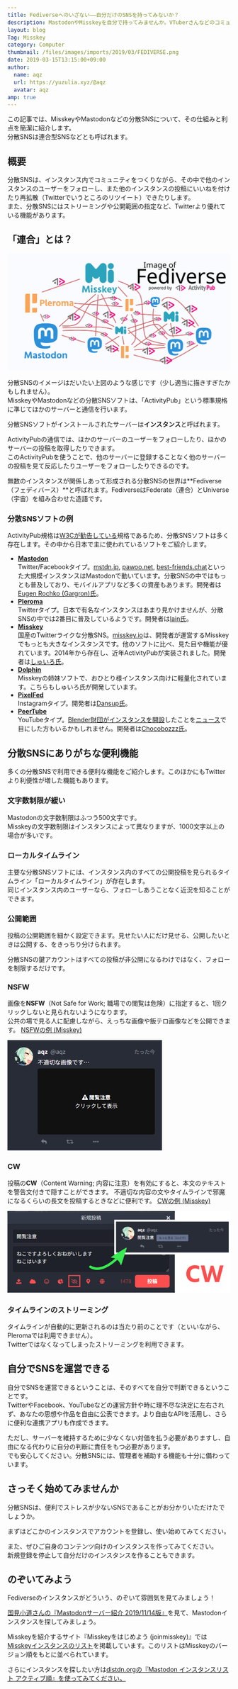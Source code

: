 ```yaml
---
title: Fediverseへのいざない――自分だけのSNSを持ってみないか？
description: MastodonやMisskeyを自分で持ってみませんか。VTuberさんなどのコミュニティにお勧めかも？
layout: blog
Tag: Misskey
category: Computer
thumbnail: /files/images/imports/2019/03/FEDIVERSE.png
date: 2019-03-15T13:15:00+09:00
author:
  name: aqz
  url: https://yuzulia.xyz/@aqz
  avatar: aqz
amp: true
---
```

この記事では、MisskeyやMastodonなどの分散SNSについて、その仕組みと利点を簡潔に紹介します。  
分散SNSは連合型SNSなどとも呼ばれます。

## 概要
分散SNSは、インスタンス内でコミュニティをつくりながら、その中で他のインスタンスのユーザーをフォローし、また他のインスタンスの投稿にいいねを付けたり再拡散（Twitterでいうところのリツイート）できたりします。  
また、分散SNSにはストリーミングや公開範囲の指定など、Twitterより優れている機能があります。

## 「連合」とは？
![Fediverseのイメージ](/files/images/imports/2019/03/FEDIVERSE.svg)

分散SNSのイメージはだいたい上図のような感じです（少し適当に描きすぎたかもしれません）。  
MisskeyやMastodonなどの分散SNSソフトは、「ActivityPub」という標準規格に準じてほかのサーバーと通信を行います。  

分散SNSソフトがインストールされたサーバーは**インスタンス**と呼ばれます。

ActivityPubの通信では、ほかのサーバーのユーザーをフォローしたり、ほかのサーバーの投稿を取得したりできます。  
このActivityPubを使うことで、他のサーバーに登録することなく他のサーバーの投稿を見て反応したりユーザーをフォローしたりできるのです。

無数のインスタンスが関係しあって形成される分散SNSの世界は**Fediverse（フェディバース）**と呼ばれます。FediverseはFederate（連合）とUniverse（宇宙）を組み合わせた造語です。

### 分散SNSソフトの例
ActivityPub規格は[W3Cが勧告している](https://www.w3.org/TR/activitypub/)規格であるため、分散SNSソフトは多く存在します。その中から日本で主に使われているソフトをご紹介します。

- [**Mastodon**](https://joinmastodon.org/)  
  Twitter/Facebookタイプ。[mstdn.jp](https://mstdn.jp), [pawoo.net](https://pawoo.net), [best-friends.chat](https://best-friends.chat)といった大規模インスタンスはMastodonで動いています。分散SNSの中ではもっとも普及しており、モバイルアプリなど多くの資産もあります。開発者は[Eugen Rochko (Gargron)氏](https://mastodon.social/@Gargron)。
- [**Pleroma**](https://pleroma.social/)  
  Twitterタイプ。日本で有名なインスタンスはあまり見かけませんが、分散SNSの中では2番目に普及しているようです。開発者は[lain氏](https://pleroma.soykaf.com/users/lain)。
- [**Misskey**](https://join.misskey.page/)  
  国産のTwitterライクな分散SNS。[misskey.io](https://misskey.io)は、開発者が運営するMisskeyでもっとも大きなインスタンスです。他のソフトに比べ、見た目や機能が優れています。2014年から存在し、近年ActivityPubが実装されました。開発者は[しゅいろ氏](https://misskey.xyz/@syuilo)。
- [**Dolphin**](https://github.com/syuilo/dolphin)  
  Misskeyの姉妹ソフトで、おひとり様インスタンス向けに軽量化されています。こちらもしゅいろ氏が開発しています。
- [**PixelFed**](https://pixelfed.org/)  
  Instagramタイプ。開発者は[Dansup氏](https://mastodon.social/@dansup)。
- [**PeerTube**](https://joinpeertube.org/)  
  YouTubeタイプ。[Blender財団がインスタンスを開設](https://video.blender.org/)したことを[ニュース](https://gigazine.net/news/20180621-blender-switch-youtube-to-peertube/)で目にした方もいるかもしれません。開発者は[Chocobozzz氏](https://framapiaf.org/@Chocobozzz)。

## 分散SNSにありがちな便利機能
多くの分散SNSで利用できる便利な機能をご紹介します。このほかにもTwitterより利便性が増した機能もあります。

### 文字数制限が緩い
Mastodonの文字数制限はふつう500文字です。  
Misskeyの文字数制限はインスタンスによって異なりますが、1000文字以上の場合が多いです。

### ローカルタイムライン
主要な分散SNSソフトには、インスタンス内のすべての公開投稿を見られるタイムライン「ローカルタイムライン」が存在します。  
同じインスタンス内のユーザーなら、フォローしあうことなく近況を知ることができます。

### 公開範囲
投稿の公開範囲を細かく設定できます。見せたい人にだけ見せる、公開したいときは公開する、をきっちり分けられます。

分散SNSの鍵アカウントはすべての投稿が非公開になるわけではなく、フォローを制限するだけです。

### NSFW
画像を**NSFW**（Not Safe for Work; 職場での閲覧は危険）に指定すると、1回クリックしないと見られないようになります。  
公共の場で見る人に配慮しながら、えっちな画像や飯テロ画像などを公開できます。 [NSFWの例 (Misskey)](https://misskey.xyz/notes/5c8b14e029962e002eef3678)

![NSFW](/files/images/imports/2019/03/NSFW.png "NSFW")

### CW
投稿の**CW**（Content Warning; 内容に注意）を有効にすると、本文のテキストを警告文付きで隠すことができます。
不適切な内容の文やタイムラインで邪魔になるくらいの長文を投稿するときなどに便利です。 [CWの例 (Misskey)](https://misskey.xyz/notes/5c8b14ac15a7be002771b2c1)

![CW](/files/images/imports/2019/03/CW.png "CW")

### タイムラインのストリーミング
タイムラインが自動的に更新されるのは当たり前のことです（といいながら、Pleromaでは利用できません）。  
Twitterではなくなってしまったストリーミングを利用できます。

## 自分でSNSを運営できる
自分でSNSを運営できるということは、そのすべてを自分で判断できるということです。  
TwitterやFacebook、YouTubeなどの運営方針や時に理不尽な決定に左右されず、あなたの思想や作品を自由に公表できます。より自由なAPIを活用し、さらに便利な連携アプリも作成できます。

ただし、サーバーを維持するために少なくない対価を払う必要がありますし、自由になる代わりに自分の判断に責任をもつ必要があります。  
でも安心してください。分散SNSには、管理者を補助する機能も十分に備わっています。

## さっそく始めてみませんか
分散SNSは、便利でストレスが少ないSNSであることがお分かりいただけたでしょうか。

まずはどこかのインスタンスでアカウントを登録し、使い始めてみてください。

また、ぜひご自身のコンテンツ向けのインスタンスを作ってみてください。  
新規登録を停止して自分だけのインスタンスを作ることもできます。

## のぞいてみよう
Fediverseのインスタンスがどういう、のぞいて雰囲気を見てみましょう！

[国見小道さんの『Mastodonサーバー紹介 2019/11/14版』](https://express.komittee.net/posts/my-recommending-mastodon-server-20191114/)を見て、Mastodonインスタンスを探してみましょう。

Misskeyを紹介するサイト『Misskeyをはじめよう (joinmisskey)』では[Misskeyインスタンスのリスト](https://join.misskey.page/ja/wiki/instances/)を掲載しています。このリストはMisskeyのバージョン順をもとに並べられています。

さらにインスタンスを探したい方は[distdn.orgの『Mastodon インスタンスリスト アクティブ順』を使ってみてください。](http://distsn.org/instance-speed.html)
